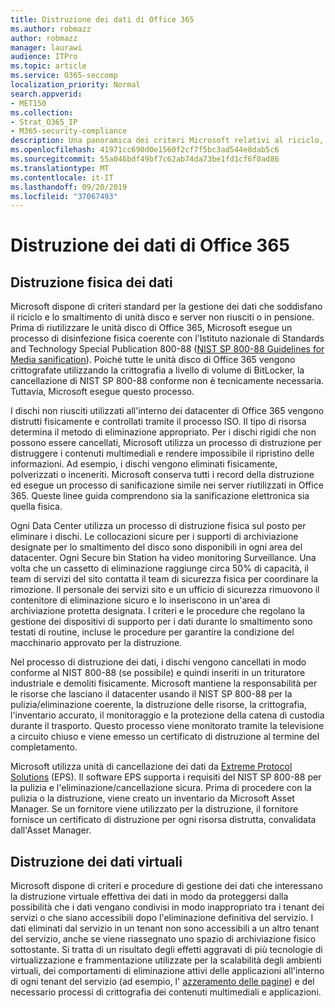 ```yaml
---
title: Distruzione dei dati di Office 365
ms.author: robmazz
author: robmazz
manager: laurawi
audience: ITPro
ms.topic: article
ms.service: O365-seccomp
localization_priority: Normal
search.appverid:
- MET150
ms.collection:
- Strat_O365_IP
- M365-security-compliance
description: Una panoramica dei criteri Microsoft relativi al riciclo, allo smaltimento o alla distruzione di unità disco e server del centro dati di Office 365.
ms.openlocfilehash: 41971cc690d0e1560f2cf7f5bc3ad544e8dab5c6
ms.sourcegitcommit: 55a046bdf49bf7c62ab74da73be1fd1cf6f0ad86
ms.translationtype: MT
ms.contentlocale: it-IT
ms.lasthandoff: 09/20/2019
ms.locfileid: "37067493"
---
```

# <a name="office-365-data-destruction"></a>Distruzione dei dati di Office 365

## <a name="physical-data-destruction"></a>Distruzione fisica dei dati

Microsoft dispone di criteri standard per la gestione dei dati che soddisfano il riciclo e lo smaltimento di unità disco e server non riusciti o in pensione. Prima di riutilizzare le unità disco di Office 365, Microsoft esegue un processo di disinfezione fisica coerente con l'Istituto nazionale di Standards and Technology Special Publication 800-88 ([NIST SP 800-88 Guidelines for Media sanification](http://nvlpubs.nist.gov/nistpubs/SpecialPublications/NIST.SP.800-88r1.pdf)). Poiché tutte le unità disco di Office 365 vengono crittografate utilizzando la crittografia a livello di volume di BitLocker, la cancellazione di NIST SP 800-88 conforme non è tecnicamente necessaria. Tuttavia, Microsoft esegue questo processo.

I dischi non riusciti utilizzati all'interno dei datacenter di Office 365 vengono distrutti fisicamente e controllati tramite il processo ISO. Il tipo di risorsa determina il metodo di eliminazione appropriato. Per i dischi rigidi che non possono essere cancellati, Microsoft utilizza un processo di distruzione per distruggere i contenuti multimediali e rendere impossibile il ripristino delle informazioni. Ad esempio, i dischi vengono eliminati fisicamente, polverizzati o inceneriti. Microsoft conserva tutti i record della distruzione ed esegue un processo di sanificazione simile nei server riutilizzati in Office 365. Queste linee guida comprendono sia la sanificazione elettronica sia quella fisica.

Ogni Data Center utilizza un processo di distruzione fisica sul posto per eliminare i dischi. Le collocazioni sicure per i supporti di archiviazione designate per lo smaltimento del disco sono disponibili in ogni area del datacenter. Ogni Secure bin Station ha video monitoring Surveillance. Una volta che un cassetto di eliminazione raggiunge circa 50% di capacità, il team di servizi del sito contatta il team di sicurezza fisica per coordinare la rimozione. Il personale dei servizi sito e un ufficio di sicurezza rimuovono il contenitore di eliminazione sicuro e lo inseriscono in un'area di archiviazione protetta designata. I criteri e le procedure che regolano la gestione dei dispositivi di supporto per i dati durante lo smaltimento sono testati di routine, incluse le procedure per garantire la condizione del macchinario approvato per la distruzione.

Nel processo di distruzione dei dati, i dischi vengono cancellati in modo conforme al NIST 800-88 (se possibile) e quindi inseriti in un trituratore industriale e demoliti fisicamente. Microsoft mantiene la responsabilità per le risorse che lasciano il datacenter usando il NIST SP 800-88 per la pulizia/eliminazione coerente, la distruzione delle risorse, la crittografia, l'inventario accurato, il monitoraggio e la protezione della catena di custodia durante il trasporto. Questo processo viene monitorato tramite la televisione a circuito chiuso e viene emesso un certificato di distruzione al termine del completamento.

Microsoft utilizza unità di cancellazione dei dati da [Extreme Protocol Solutions](http://www.enterprisedataerasure.com/) (EPS). Il software EPS supporta i requisiti del NIST SP 800-88 per la pulizia e l'eliminazione/cancellazione sicura. Prima di procedere con la pulizia o la distruzione, viene creato un inventario da Microsoft Asset Manager. Se un fornitore viene utilizzato per la distruzione, il fornitore fornisce un certificato di distruzione per ogni risorsa distrutta, convalidata dall'Asset Manager.

## <a name="virtual-data-destruction"></a>Distruzione dei dati virtuali

Microsoft dispone di criteri e procedure di gestione dei dati che interessano la distruzione virtuale effettiva dei dati in modo da proteggersi dalla possibilità che i dati vengano condivisi in modo inappropriato tra i tenant dei servizi o che siano accessibili dopo l'eliminazione definitiva del servizio. I dati eliminati dal servizio in un tenant non sono accessibili a un altro tenant del servizio, anche se viene riassegnato uno spazio di archiviazione fisico sottostante. Si tratta di un risultato degli effetti aggravati di più tecnologie di virtualizzazione e frammentazione utilizzate per la scalabilità degli ambienti virtuali, dei comportamenti di eliminazione attivi delle applicazioni all'interno di ogni tenant del servizio (ad esempio, l' [azzeramento delle pagine](https://docs.microsoft.com/office365/securitycompliance/office-365-exchange-online-data-deletion#page-zeroing)) e del necessario processi di crittografia dei contenuti multimediali e applicazioni.